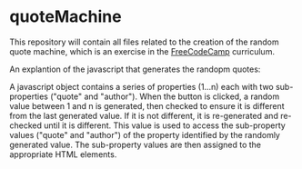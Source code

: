 # quoteMachine

This repository will contain all files related to the creation of the random quote machine, which is an exercise in the [FreeCodeCamp](https://freecodecamp.com) curriculum. 

An explantion of the javascript that generates the randopm quotes:

A javascript object contains a series of properties (1...n) each with two sub-properties ("quote" and "author"). When the button is clicked, a random value between 1 and n is generated, then checked to ensure it is different from the last generated value. If it is not different, it is re-generated and re-checked until it is different. This value is used to access the sub-property values ("quote" and "author") of the property identified by the randomly generated value. The sub-property values are then assigned to the appropriate HTML elements. 

